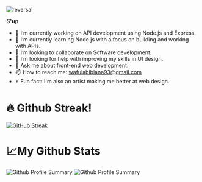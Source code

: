 ![reversal](https://capsule-render.vercel.app/api?height=200&type=waving&text=Took%20you%20long%20enough...&fontAlignY=35&fontSize=45&theme=tokyonight)

**S'up**

- 🔭 I’m currently working on API development using Node.js and Express.
- 🌱 I’m currently learning Node.js with a focus on building and working with APIs.
- 👯 I’m looking to collaborate on Software development.
- 🤔 I’m looking for help with improving my skills in UI design.
- 💬 Ask me about front-end web development.
- 📫 How to reach me: wafulabibiana93@gmail.com
- ⚡ Fun fact: I'm also an artist making me better at web design.

# 🔥 Github Streak!

  
 [![GitHub Streak](https://streak-stats.demolab.com?user=Sam20B&theme=tokyonight)](https://git.io/streak-stats)

# 📈My Github Stats

![Github Profile Summary](http://github-profile-summary-cards.vercel.app/api/cards/most-commit-language?username=Sam20B&theme=tokyonight&exclude=html)           ![Github Profile Summary](http://github-profile-summary-cards.vercel.app/api/cards/productive-time?username=Sam20B&theme=tokyonight&utcOffset=+03)
